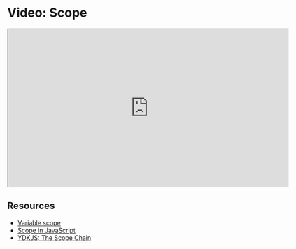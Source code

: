 # Video: Scope

<iframe src="https://player.vimeo.com/video/549277359?title=0&byline=0&portrait=0" width="640" height="360" allowfullscreen="allowfullscreen" allow="autoplay; fullscreen; picture-in-picture"></iframe>

## Resources

- [Variable scope](https://javascript.info/closure)
- [Scope in JavaScript](https://dmitripavlutin.com/javascript-scope/)
- [YDKJS: The Scope Chain](https://github.com/getify/You-Dont-Know-JS/blob/2nd-ed/scope-closures/ch3.md)
